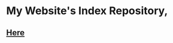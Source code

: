 # My Website's Index Repository,
## [Here](https://piyu-ssh.github.io/)

<!--
Folder names for folders, Remove when used!
Nbw21AJzzYwfCyE 
X3pftgxtbheRK1E
60HqiDz8ZRChwkZ
NMYY0RviCv1vCrj
Djc9cKKVUwamfSZ
ARQ8V76fUFmhejf
0xFeFJcZyrk5img
MAdBACQPH9J31yt
75W9VkY1a3gtr1v
r0XwHjtufZMvBgz
06SEyUWq3wpzFbP
PE51zcWx18aiFxp
ieykHhGE5dpDnVN
ELpeQXTKb117eJc
ZnCmreQRUG0GCnb
r3iRqRm0ncvvpzP
H7ETf6mmSXSTa57
rMvpwzndChZhPH4
wfX51KTiQz7GGtY
nhDmCNrTBetTyRN
-->
